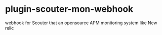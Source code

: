 # plugin-scouter-mon-webhook
webhook for Scouter that an opensource APM monitoring system like New relic
